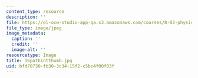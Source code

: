 ```yaml
---
content_type: resource
description: ''
file: https://ol-ocw-studio-app-qa.s3.amazonaws.com/courses/8-02-physics-ii-electricity-and-magnetism-spring-2007/bfd70730fb303c3415f2c5bc4f00f83f_16pathintthumb.jpg
file_type: image/jpeg
image_metadata:
  caption: ''
  credit: ''
  image-alt: ''
resourcetype: Image
title: 16pathintthumb.jpg
uid: bfd70730-fb30-3c34-15f2-c5bc4f00f83f
---
```

